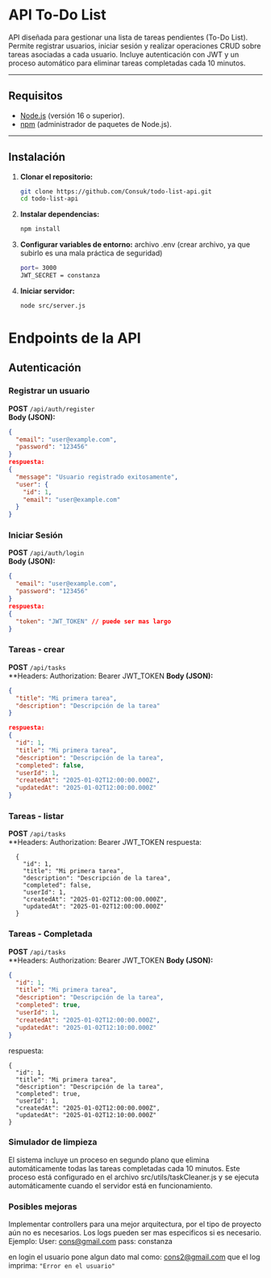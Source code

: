 # API To-Do List

API diseñada para gestionar una lista de tareas pendientes (To-Do List). Permite registrar usuarios, iniciar sesión y realizar operaciones CRUD sobre tareas asociadas a cada usuario. Incluye autenticación con JWT y un proceso automático para eliminar tareas completadas cada 10 minutos.

---

## **Requisitos**
- [Node.js](https://nodejs.org/) (versión 16 o superior).
- [npm](https://www.npmjs.com/) (administrador de paquetes de Node.js).

---

## **Instalación**
1. **Clonar el repositorio:**
   ```bash
   git clone https://github.com/Consuk/todo-list-api.git
   cd todo-list-api
   ```

2. **Instalar dependencias:**
   ```bash
   npm install
    ```
3. **Configurar variables de entorno:**
    archivo .env (crear archivo, ya que subirlo es una mala práctica de seguridad)
   ```bash
   port= 3000
   JWT_SECRET = constanza
   ```

4. **Iniciar servidor:**
    ```bash
    node src/server.js
    ```

# Endpoints de la API

## **Autenticación**

### **Registrar un usuario**

**POST** `/api/auth/register`  
**Body (JSON):**
```json
{
  "email": "user@example.com",
  "password": "123456"
}
respuesta: 
{
  "message": "Usuario registrado exitosamente",
  "user": {
    "id": 1,
    "email": "user@example.com"
  }
}
```



### **Iniciar Sesión**

**POST** `/api/auth/login`  
**Body (JSON):**
```json
{
  "email": "user@example.com",
  "password": "123456"
}
respuesta: 
{
  "token": "JWT_TOKEN" // puede ser mas largo
}
```
### **Tareas - crear**

**POST** `/api/tasks`  
**Headers: Authorization: Bearer JWT_TOKEN
**Body (JSON):**
```json
{
  "title": "Mi primera tarea",
  "description": "Descripción de la tarea"
}

respuesta: 
{
  "id": 1,
  "title": "Mi primera tarea",
  "description": "Descripción de la tarea",
  "completed": false,
  "userId": 1,
  "createdAt": "2025-01-02T12:00:00.000Z",
  "updatedAt": "2025-01-02T12:00:00.000Z"
}
```
### **Tareas - listar**

**POST** `/api/tasks`  
**Headers: Authorization: Bearer JWT_TOKEN
respuesta: 
```
  {
    "id": 1,
    "title": "Mi primera tarea",
    "description": "Descripción de la tarea",
    "completed": false,
    "userId": 1,
    "createdAt": "2025-01-02T12:00:00.000Z",
    "updatedAt": "2025-01-02T12:00:00.000Z"
  }

```

### **Tareas - Completada**

**POST** `/api/tasks`  
**Headers: Authorization: Bearer JWT_TOKEN
**Body (JSON):**
```json
{
  "id": 1,
  "title": "Mi primera tarea",
  "description": "Descripción de la tarea",
  "completed": true,
  "userId": 1,
  "createdAt": "2025-01-02T12:00:00.000Z",
  "updatedAt": "2025-01-02T12:10:00.000Z"
}
```
respuesta: 
```
{
  "id": 1,
  "title": "Mi primera tarea",
  "description": "Descripción de la tarea",
  "completed": true,
  "userId": 1,
  "createdAt": "2025-01-02T12:00:00.000Z",
  "updatedAt": "2025-01-02T12:10:00.000Z"
}

```
### Simulador de limpieza
El sistema incluye un proceso en segundo plano que elimina automáticamente todas las tareas completadas cada 10 minutos.
Este proceso está configurado en el archivo src/utils/taskCleaner.js y se ejecuta automáticamente cuando el servidor está en funcionamiento.

### Posibles mejoras
Implementar controllers para una mejor arquitectura, por el tipo de proyecto aún no es necesarios.
Los logs pueden ser mas especificos si es necesario. Ejemplo:
User: cons@gmail.com
pass: constanza

en login el usuario pone algun dato mal como: cons2@gmail.com
que el log imprima: 
```"Error en el usuario" ```

